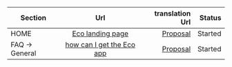 | Section     | Url | translation Url  | Status
| ------------- |:-------------:| -----:|  -----: |
| HOME        | [Eco landing page](https://www.eco.com/) | [Proposal](https://eco-translations.github.io/fr/) | Started 
| FAQ -> General       | [how can I get the Eco app](https://eco-translations.github.io/fr/articles/4620325-how-can-i-get-the-eco-app/) | [Proposal](https://eco-translations.github.io/fr/articles/4620325-how-can-i-get-the-eco-app/) | Started
